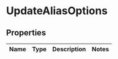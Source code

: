 # UpdateAliasOptions
## Properties

Name | Type | Description | Notes
------------ | ------------- | ------------- | -------------


